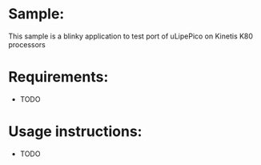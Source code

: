 # Sample: 
This sample is a blinky application to test port of uLipePico on Kinetis K80 processors

# Requirements:
  - TODO

# Usage instructions:

 - TODO